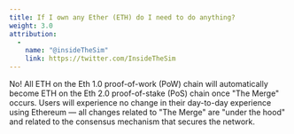 ```yaml
---
title: If I own any Ether (ETH) do I need to do anything?
weight: 3.0
attribution:
  -
    name: "@insideTheSim"
    link: https://twitter.com/InsideTheSim
---
```


No! All ETH on the Eth 1.0 proof-of-work (PoW) chain will automatically become ETH on the
Eth 2.0 proof-of-stake (PoS) chain once "The Merge" occurs. Users will experience no change
in their day-to-day experience using Ethereum — all changes related to "The Merge" are "under the hood" and
related to the consensus mechanism that secures the network.